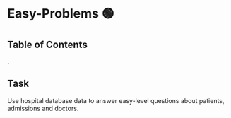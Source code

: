# Easy-Problems 🟢

## Table of Contents
.

## Task
Use hospital database data to answer easy-level questions about patients, admissions and doctors.
